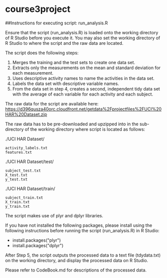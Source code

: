 # course3project
##Instructions for executing script:  run_analysis.R

Ensure that the script (run_analysis.R) is loaded onto the working directory of R Studio before you execute it.
You may also set the working directory of R Studio to where the script and the raw data are located.

The script does the following steps:

1.  Merges the training and the test sets to create one data set.
2.  Extracts only the measurements on the mean and standard deviation for each measurement.
3.  Uses descriptive activity names to name the activities in the data set.
4.  Labels the data set with descriptive variable names.
5.  From the data set in step 4, creates a second, independent tidy data set with the average of each variable for each activity and each subject.

The raw data for the script are available here:
https://d396qusza40orc.cloudfront.net/getdata%2Fprojectfiles%2FUCI%20HAR%20Dataset.zip 

The raw data has to be pre-downloaded and upzipped into in the sub-directory of the working directory where script is located as follows:

./UCI HAR Dataset/

	activity_labels.txt
	features.txt

./UCI HAR Dataset/test/

	subject_test.txt
	X_test.txt
	y_test.txt

./UCI HAR Dataset/train/

	subject_train.txt
	X_train.txt
	y_train.txt

The script makes use of plyr and dplyr libraries.

If you have not installed the following packages, please install using the following instructions before running the script (run_analysis.R) in R Studio:

- install.packages("plyr")
- install.packages("dplyr")

After Step 5, the script outputs the processed data to a text file (tdydata.txt) on the working directory, and display the processed data on R Studio.

Please refer to CodeBook.md for descriptions of the processed data.




	



